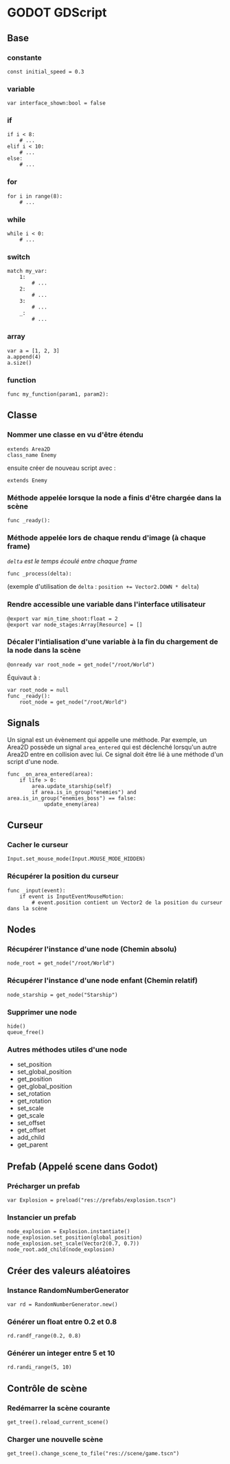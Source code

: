 # GODOT GDScript

## Base

### constante

```
const initial_speed = 0.3
```

### variable

```
var interface_shown:bool = false
```

### if

```
if i < 8:
    # ...
elif i < 10:
    # ...
else:
    # ...
```

### for

```
for i in range(8):
    # ...
```

### while

```
while i < 0:
    # ...
```

### switch

```
match my_var:
    1:
        # ...
    2:
        # ...
    3:
        # ...
    _:
        # ...
```

### array

```
var a = [1, 2, 3]
a.append(4)
a.size()
```

### function

```
func my_function(param1, param2):
```

## Classe

### Nommer une classe en vu d'être étendu

```
extends Area2D
class_name Enemy
```

ensuite créer de nouveau script avec :

```
extends Enemy
```

### Méthode appelée lorsque la node a finis d'être chargée dans la scène

```
func _ready():
```

### Méthode appelée lors de chaque rendu d'image (à chaque frame)

*`delta` est le temps écoulé entre chaque frame*

```
func _process(delta):
```

(exemple d'utilisation de `delta` : `position += Vector2.DOWN * delta`)

### Rendre accessible une variable dans l'interface utilisateur

```
@export var min_time_shoot:float = 2
@export var node_stages:Array[Resource] = []
```

### Décaler l'intialisation d'une variable à la fin du chargement de la node dans la scène

```
@onready var root_node = get_node("/root/World")
```

Équivaut à :

```
var root_node = null
func _ready():
	root_node = get_node("/root/World")
```

## Signals

Un signal est un évènement qui appelle une méthode. 
Par exemple, un Area2D possède un signal `area_entered` qui est déclenché 
lorsqu'un autre Area2D entre en collision avec lui. Ce signal doit être lié 
à une méthode d'un script d'une node.

```
func _on_area_entered(area):
	if life > 0:
		area.update_starship(self)
		if area.is_in_group("enemies") and area.is_in_group("enemies_boss") == false:
			update_enemy(area)
```

## Curseur

### Cacher le curseur

```
Input.set_mouse_mode(Input.MOUSE_MODE_HIDDEN)
```

### Récupérer la position du curseur

```
func _input(event):
	if event is InputEventMouseMotion:
		# event.position contient un Vector2 de la position du curseur dans la scène
```

## Nodes

### Récupérer l'instance d'une node (Chemin absolu)

```
node_root = get_node("/root/World") 
```

### Récupérer l'instance d'une node enfant (Chemin relatif)

```
node_starship = get_node("Starship") 
```

### Supprimer une node

```
hide()
queue_free()
```

### Autres méthodes utiles d'une node

- set_position
- set_global_position
- get_position
- get_global_position
- set_rotation
- get_rotation
- set_scale
- get_scale
- set_offset
- get_offset
- add_child
- get_parent

## Prefab (Appelé scene dans Godot)

### Précharger un prefab

```
var Explosion = preload("res://prefabs/explosion.tscn")
```

### Instancier un prefab

```
node_explosion = Explosion.instantiate()
node_explosion.set_position(global_position)
node_explosion.set_scale(Vector2(0.7, 0.7))
node_root.add_child(node_explosion)
```

## Créer des valeurs aléatoires

### Instance RandomNumberGenerator

```
var rd = RandomNumberGenerator.new()
```

### Générer un float entre 0.2 et 0.8

```
rd.randf_range(0.2, 0.8)
```

### Générer un integer entre 5 et 10

```
rd.randi_range(5, 10)
```

## Contrôle de scène

### Redémarrer la scène courante

```
get_tree().reload_current_scene()
```

### Charger une nouvelle scène

```
get_tree().change_scene_to_file("res://scene/game.tscn")
```
